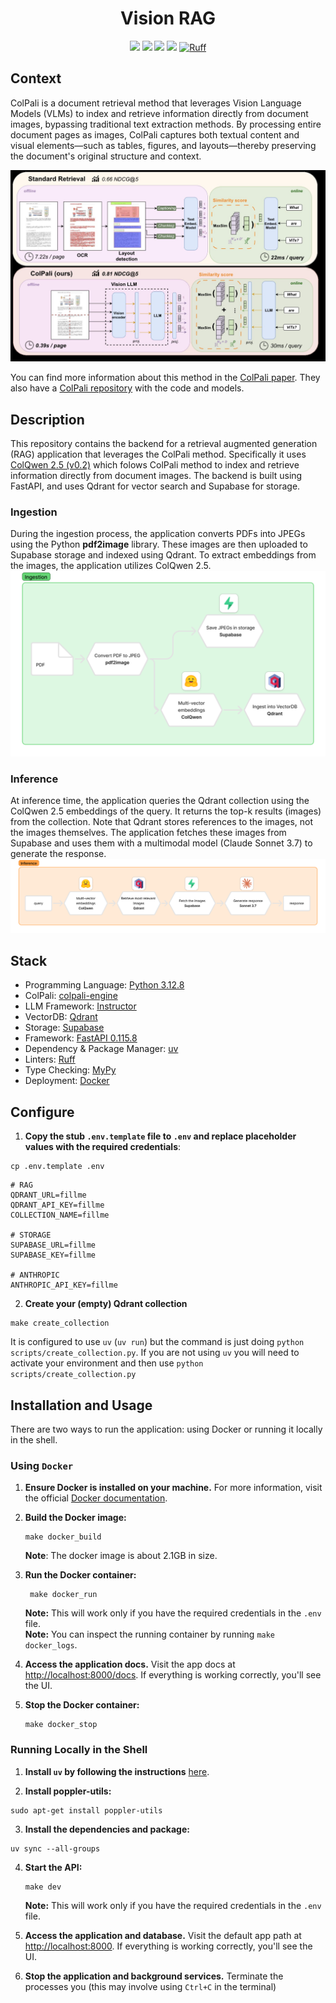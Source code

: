 <h1 align="center">Vision RAG</h1>
<div align="center">
    <a align="center" href="https://www.python.org/downloads/release/python-3128/"><img src="https://img.shields.io/badge/python-3.12.8-red"/></a>
    <a href="https://fastapi.tiangolo.com/"><img src="https://img.shields.io/badge/FastAPI-0.115.8-009688.svg?style=flat&logo=FastAPI&logoColor=white"/></a>
    <a href="https://github.com/astral-sh/uv"><img src="https://img.shields.io/endpoint?url=https://raw.githubusercontent.com/astral-sh/uv/main/assets/badge/v0.json"/></a>
    <a href="http://mypy-lang.org/"><img src="http://www.mypy-lang.org/static/mypy_badge.svg"/></a>
    <a href="https://github.com/astral-sh/ruff"><img src="https://img.shields.io/endpoint?url=https://raw.githubusercontent.com/astral-sh/ruff/main/assets/badge/v2.json" alt="Ruff" style="max-width:100%;"></a>
</div>

## Context
ColPali is a document retrieval method that leverages Vision Language Models (VLMs) to index and retrieve information directly from document images, bypassing traditional text extraction methods. By processing entire document pages as images, ColPali captures both textual content and visual elements—such as tables, figures, and layouts—thereby preserving the document's original structure and context.

![colpali](assets/colpali.png)

You can find more information about this method in the [ColPali paper](https://arxiv.org/abs/2407.01449). They also have a [ColPali repository](https://github.com/illuin-tech/colpali) with the code and models.

## Description
This repository contains the backend for a retrieval augmented generation (RAG) application that leverages the ColPali method. Specifically it uses [ColQwen 2.5 (v0.2)](https://huggingface.co/vidore/colqwen2.5-v0.2) which folows ColPali method to index and retrieve information directly from document images. The backend is built using FastAPI, and uses Qdrant for vector search and Supabase for storage.

### Ingestion
During the ingestion process, the application converts PDFs into JPEGs using the Python **pdf2image** library. These images are then uploaded to Supabase storage and indexed using Qdrant. To extract embeddings from the images, the application utilizes ColQwen 2.5.
![ingestion](assets/ingestion.png)

### Inference
At inference time, the application queries the Qdrant collection using the ColQwen 2.5 embeddings of the query. It returns the top-k results (images) from the collection. Note that Qdrant stores references to the images, not the images themselves. The application fetches these images from Supabase and uses them with a multimodal model (Claude Sonnet 3.7) to generate the response.
![inference](assets/inference.png)

## Stack
* Programming Language: [Python 3.12.8](https://www.python.org/)
* ColPali: [colpali-engine](https://github.com/illuin-tech/colpali)
* LLM Framework: [Instructor](https://python.useinstructor.com/)
* VectorDB: [Qdrant](https://qdrant.tech/)
* Storage: [Supabase](https://supabase.com/)
* Framework: [FastAPI 0.115.8](https://fastapi.tiangolo.com/)
* Dependency & Package Manager: [uv](https://docs.astral.sh/uv/)
* Linters: [Ruff](https://docs.astral.sh/ruff/)
* Type Checking: [MyPy](https://mypy-lang.org/)
* Deployment: [Docker](https://www.docker.com/)

## Configure

1. **Copy the stub `.env.template` file to `.env` and replace placeholder values with the required credentials**:
```shell
cp .env.template .env
```
```
# RAG
QDRANT_URL=fillme
QDRANT_API_KEY=fillme
COLLECTION_NAME=fillme

# STORAGE
SUPABASE_URL=fillme
SUPABASE_KEY=fillme

# ANTHROPIC
ANTHROPIC_API_KEY=fillme
```

2. **Create your (empty) Qdrant collection**
```shell
make create_collection
```
It is configured to use `uv` (`uv run`) but the command is just doing `python scripts/create_collection.py`. If you are not using `uv` you will need to activate
your environment and then use `python scripts/create_collection.py`

## Installation and Usage

There are two ways to run the application: using Docker or running it locally in the shell.

### Using `Docker`

1. **Ensure Docker is installed on your machine.** For more information, visit the official [Docker documentation](https://docs.docker.com/).

2. **Build the Docker image:**

   ```shell
   make docker_build
   ```
   **Note**: The docker image is about 2.1GB in size.

3. **Run the Docker container:**

   ```shell
    make docker_run
    ```
    **Note:** This will work only if you have the required credentials in the `.env` file.    
    **Note:** You can inspect the running container by running `make docker_logs`.

4. **Access the application docs.** Visit the app docs at [http://localhost:8000/docs](http://localhost:8000/docs). If everything is working correctly, you'll see the UI.

5. **Stop the Docker container:**

   ```shell
   make docker_stop
   ```

### Running Locally in the Shell

1. **Install `uv` by following the instructions** [here](https://docs.astral.sh/uv/getting-started/installation/).

2. **Install poppler-utils:**

```shell
sudo apt-get install poppler-utils
```

3. **Install the dependencies and package:**

```shell
uv sync --all-groups
```

4. **Start the API:**

   ```shell
   make dev
   ```
    **Note:** This will work only if you have the required credentials in the `.env` file.

5. **Access the application and database.** Visit the default app path at [http://localhost:8000](http://localhost:8000). If everything is working correctly, you'll see the UI.

6. **Stop the application and background services.** Terminate the processes you (this may involve using `Ctrl+C` in the terminal)
